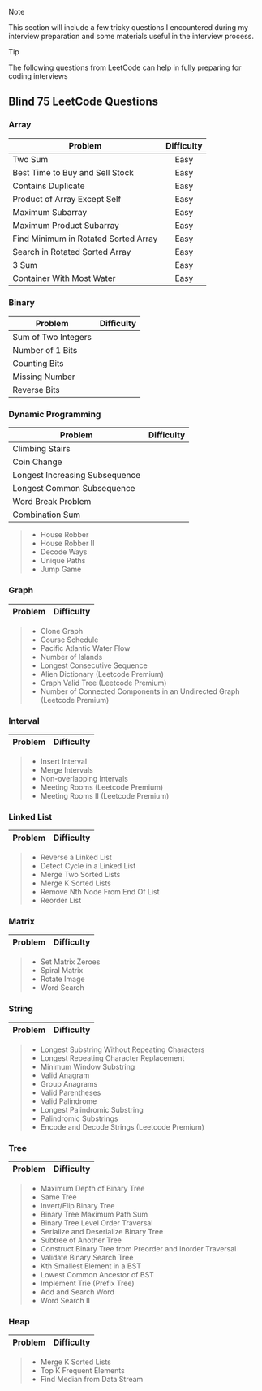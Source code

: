 > [!NOTE]
> This section will include a few tricky questions I encountered during my interview preparation and some materials useful in the interview process.

> [!TIP]
> The following questions from LeetCode can help in fully preparing for coding interviews

## Blind 75 LeetCode Questions
### Array
| Problem | Difficulty |
| ------- | :--------: |
| Two Sum | Easy |
| Best Time to Buy and Sell Stock | Easy |
| Contains Duplicate | Easy |
| Product of Array Except Self | Easy |
| Maximum Subarray | Easy |
| Maximum Product Subarray | Easy |
| Find Minimum in Rotated Sorted Array | Easy |
| Search in Rotated Sorted Array | Easy |
| 3 Sum | Easy |
| Container With Most Water | Easy |
### Binary
| Problem | Difficulty |
| ------- | :--------: |
| Sum of Two Integers
| Number of 1 Bits
| Counting Bits
| Missing Number
| Reverse Bits
### Dynamic Programming
| Problem | Difficulty |
| ------- | :--------: |
| Climbing Stairs
| Coin Change
| Longest Increasing Subsequence
| Longest Common Subsequence
| Word Break Problem
| Combination Sum
> - House Robber
> - House Robber II
> - Decode Ways
> - Unique Paths
> - Jump Game
### Graph
| Problem | Difficulty |
| ------- | :--------: |
> - Clone Graph
> - Course Schedule
> - Pacific Atlantic Water Flow
> - Number of Islands
> - Longest Consecutive Sequence
> - Alien Dictionary (Leetcode Premium)
> - Graph Valid Tree (Leetcode Premium)
> - Number of Connected Components in an Undirected Graph (Leetcode Premium)
### Interval
| Problem | Difficulty |
| ------- | :--------: |
> - Insert Interval
> - Merge Intervals
> - Non-overlapping Intervals
> - Meeting Rooms (Leetcode Premium)
> - Meeting Rooms II (Leetcode Premium)
### Linked List
| Problem | Difficulty |
| ------- | :--------: |
> - Reverse a Linked List
> - Detect Cycle in a Linked List
> - Merge Two Sorted Lists
> - Merge K Sorted Lists
> - Remove Nth Node From End Of List
> - Reorder List
### Matrix
| Problem | Difficulty |
| ------- | :--------: |
> - Set Matrix Zeroes
> - Spiral Matrix
> - Rotate Image
> - Word Search
### String
| Problem | Difficulty |
| ------- | :--------: |
> - Longest Substring Without Repeating Characters
> - Longest Repeating Character Replacement
> - Minimum Window Substring
> - Valid Anagram
> - Group Anagrams
> - Valid Parentheses
> - Valid Palindrome
> - Longest Palindromic Substring
> - Palindromic Substrings
> - Encode and Decode Strings (Leetcode Premium)
### Tree
| Problem | Difficulty |
| ------- | :--------: |
> - Maximum Depth of Binary Tree
> - Same Tree
> - Invert/Flip Binary Tree
> - Binary Tree Maximum Path Sum
> - Binary Tree Level Order Traversal
> - Serialize and Deserialize Binary Tree
> - Subtree of Another Tree
> - Construct Binary Tree from Preorder and Inorder Traversal
> - Validate Binary Search Tree
> - Kth Smallest Element in a BST
> - Lowest Common Ancestor of BST
> - Implement Trie (Prefix Tree)
> - Add and Search Word
> - Word Search II
### Heap
| Problem | Difficulty |
| ------- | :--------: |
> - Merge K Sorted Lists
> - Top K Frequent Elements
> - Find Median from Data Stream
